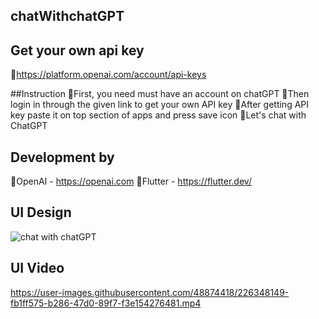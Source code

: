 ## chatWithchatGPT

## Get your own api key
🔗https://platform.openai.com/account/api-keys

##Instruction
📌First, you need must have an account on chatGPT
📌Then login in through the given link to get your own API key
📌After getting API key paste it on top section of apps and press save icon 
📌Let's chat with ChatGPT

## Development by
🎯OpenAI - https://openai.com
🎯Flutter - https://flutter.dev/

## UI Design
![chat with chatGPT](https://user-images.githubusercontent.com/48874418/226296233-806be283-82a5-4a48-9d20-a31f3064016d.png)

## UI Video


https://user-images.githubusercontent.com/48874418/226348149-fb1ff575-b286-47d0-89f7-f3e154276481.mp4

